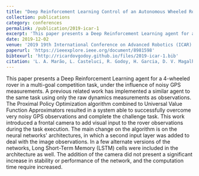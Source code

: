```yaml
---
title: "Deep Reinforcement Learning Control of an Autonomous Wheeled Robot in a Challenge Task: Combined Visual and Dynamics Sensoring"
collection: publications
category: conferences
permalink: /publication/2019-icar-1
excerpt: 'This paper presents a Deep Reinforcement Learning agent for a 4-wheeled rover in a multi-goal competition task, under the influence of noisy GPS measurements. '
date: 2019-12-02
venue: '2019 19th International Conference on Advanced Robotics (ICAR)'
paperurl: 'https://ieeexplore.ieee.org/document/8981598'
bibtexurl: 'http://ricardovgodoy.github.io/files/2019-icar-1.bib'
citation: 'L. A. Marão, L. Casteluci, R. Godoy, H. Garcia, D. V. Magalhães and G. Caurin, "Deep Reinforcement Learning Control of an Autonomous Wheeled Robot in a Challenge Task: Combined Visual and Dynamics Sensoring," 2019 19th International Conference on Advanced Robotics (ICAR), Belo Horizonte, Brazil, 2019, pp. 368-373, doi: 10.1109/ICAR46387.2019.8981598.'
---
```


This paper presents a Deep Reinforcement Learning agent for a 4-wheeled rover in a multi-goal competition task, under the influence of noisy GPS measurements. A previous related work has implemented a similar agent to the same task using only the raw dynamics measurements as observations. The Proximal Policy Optimization algorithm combined to Universal Value Function Approximators resulted in a system able to successfully overcome very noisy GPS observations and complete the challenge task. This work introduced a frontal camera to add visual input to the rover observations during the task execution. The main change on the algorithm is on the neural networks' architectures, in which a second input layer was added to deal with the image observations. In a few alternate versions of the networks, Long Short-Term Memory (LSTM) cells were included in the architecture as well. The addition of the camera did not present a significant increase in stability or performance of the network, and the computation time require increased.
